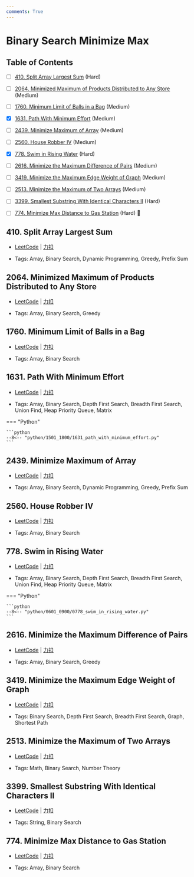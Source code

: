 ```yaml
---
comments: True
---
```


# Binary Search Minimize Max

## Table of Contents

- [ ] [410. Split Array Largest Sum](#410-split-array-largest-sum) (Hard)
- [ ] [2064. Minimized Maximum of Products Distributed to Any Store](#2064-minimized-maximum-of-products-distributed-to-any-store) (Medium)
- [ ] [1760. Minimum Limit of Balls in a Bag](#1760-minimum-limit-of-balls-in-a-bag) (Medium)
- [x] [1631. Path With Minimum Effort](#1631-path-with-minimum-effort) (Medium)
- [ ] [2439. Minimize Maximum of Array](#2439-minimize-maximum-of-array) (Medium)
- [ ] [2560. House Robber IV](#2560-house-robber-iv) (Medium)
- [x] [778. Swim in Rising Water](#778-swim-in-rising-water) (Hard)
- [ ] [2616. Minimize the Maximum Difference of Pairs](#2616-minimize-the-maximum-difference-of-pairs) (Medium)
- [ ] [3419. Minimize the Maximum Edge Weight of Graph](#3419-minimize-the-maximum-edge-weight-of-graph) (Medium)
- [ ] [2513. Minimize the Maximum of Two Arrays](#2513-minimize-the-maximum-of-two-arrays) (Medium)
- [ ] [3399. Smallest Substring With Identical Characters II](#3399-smallest-substring-with-identical-characters-ii) (Hard)
- [ ] [774. Minimize Max Distance to Gas Station](#774-minimize-max-distance-to-gas-station) (Hard) 👑


## 410. Split Array Largest Sum

-    [LeetCode](https://leetcode.com/problems/split-array-largest-sum/) | [力扣](https://leetcode.cn/problems/split-array-largest-sum/)

-   Tags: Array, Binary Search, Dynamic Programming, Greedy, Prefix Sum



## 2064. Minimized Maximum of Products Distributed to Any Store

-    [LeetCode](https://leetcode.com/problems/minimized-maximum-of-products-distributed-to-any-store/) | [力扣](https://leetcode.cn/problems/minimized-maximum-of-products-distributed-to-any-store/)

-   Tags: Array, Binary Search, Greedy



## 1760. Minimum Limit of Balls in a Bag

-    [LeetCode](https://leetcode.com/problems/minimum-limit-of-balls-in-a-bag/) | [力扣](https://leetcode.cn/problems/minimum-limit-of-balls-in-a-bag/)

-   Tags: Array, Binary Search



## 1631. Path With Minimum Effort

-    [LeetCode](https://leetcode.com/problems/path-with-minimum-effort/) | [力扣](https://leetcode.cn/problems/path-with-minimum-effort/)

-   Tags: Array, Binary Search, Depth First Search, Breadth First Search, Union Find, Heap Priority Queue, Matrix

=== "Python"

    ```python
    --8<-- "python/1501_1800/1631_path_with_minimum_effort.py"
    ```



## 2439. Minimize Maximum of Array

-    [LeetCode](https://leetcode.com/problems/minimize-maximum-of-array/) | [力扣](https://leetcode.cn/problems/minimize-maximum-of-array/)

-   Tags: Array, Binary Search, Dynamic Programming, Greedy, Prefix Sum



## 2560. House Robber IV

-    [LeetCode](https://leetcode.com/problems/house-robber-iv/) | [力扣](https://leetcode.cn/problems/house-robber-iv/)

-   Tags: Array, Binary Search



## 778. Swim in Rising Water

-    [LeetCode](https://leetcode.com/problems/swim-in-rising-water/) | [力扣](https://leetcode.cn/problems/swim-in-rising-water/)

-   Tags: Array, Binary Search, Depth First Search, Breadth First Search, Union Find, Heap Priority Queue, Matrix

=== "Python"

    ```python
    --8<-- "python/0601_0900/0778_swim_in_rising_water.py"
    ```



## 2616. Minimize the Maximum Difference of Pairs

-    [LeetCode](https://leetcode.com/problems/minimize-the-maximum-difference-of-pairs/) | [力扣](https://leetcode.cn/problems/minimize-the-maximum-difference-of-pairs/)

-   Tags: Array, Binary Search, Greedy



## 3419. Minimize the Maximum Edge Weight of Graph

-    [LeetCode](https://leetcode.com/problems/minimize-the-maximum-edge-weight-of-graph/) | [力扣](https://leetcode.cn/problems/minimize-the-maximum-edge-weight-of-graph/)

-   Tags: Binary Search, Depth First Search, Breadth First Search, Graph, Shortest Path



## 2513. Minimize the Maximum of Two Arrays

-    [LeetCode](https://leetcode.com/problems/minimize-the-maximum-of-two-arrays/) | [力扣](https://leetcode.cn/problems/minimize-the-maximum-of-two-arrays/)

-   Tags: Math, Binary Search, Number Theory



## 3399. Smallest Substring With Identical Characters II

-    [LeetCode](https://leetcode.com/problems/smallest-substring-with-identical-characters-ii/) | [力扣](https://leetcode.cn/problems/smallest-substring-with-identical-characters-ii/)

-   Tags: String, Binary Search



## 774. Minimize Max Distance to Gas Station

-    [LeetCode](https://leetcode.com/problems/minimize-max-distance-to-gas-station/) | [力扣](https://leetcode.cn/problems/minimize-max-distance-to-gas-station/)

-   Tags: Array, Binary Search
